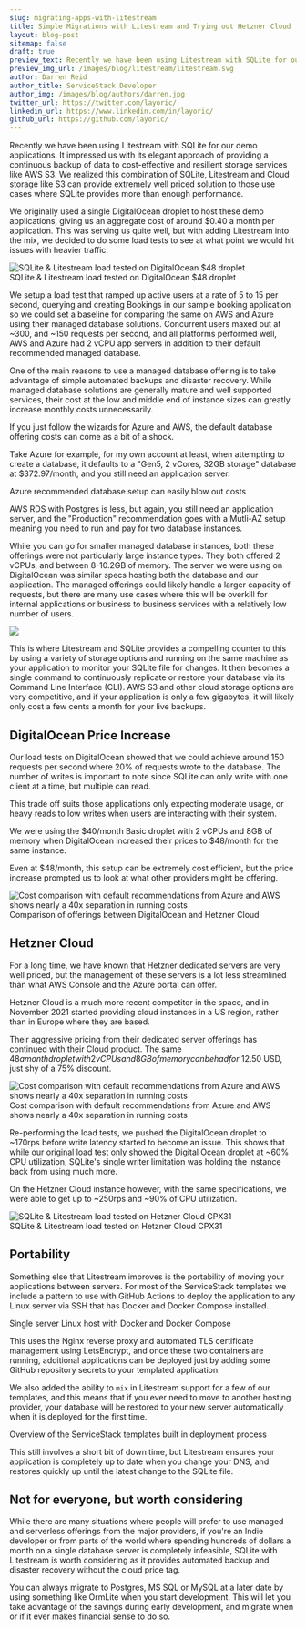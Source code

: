 ```yaml
---
slug: migrating-apps-with-litestream
title: Simple Migrations with Litestream and Trying out Hetzner Cloud
layout: blog-post
sitemap: false
draft: true
preview_text: Recently we have been using Litestream with SQLite for our demo applications. It impressed us with its elegant approach of providing a continuous backup of data to cost-effective and resilient storage services like AWS S3.
preview_img_url: /images/blog/litestream/litestream.svg
author: Darren Reid
author_title: ServiceStack Developer
author_img: /images/blog/authors/darren.jpg
twitter_url: https://twitter.com/layoric/
linkedin_url: https://www.linkedin.com/in/layoric/
github_url: https://github.com/layoric/
---
```


Recently we have been using Litestream with SQLite for our demo applications. It impressed us with its elegant approach of providing a continuous backup of data to cost-effective and resilient storage services like AWS S3. 
We realized this combination of SQLite, Litestream and Cloud storage like S3 can provide extremely well priced solution to those use cases where SQLite provides more than enough performance.

We originally used a single DigitalOcean droplet to host these demo applications, giving us an aggregate cost of around $0.40 a month per application. 
This was serving us quite well, but with adding Litestream into the mix, we decided to do some load tests to see at what point we would hit issues with heavier traffic.

<div class="mx-auto mt-4 mb-4 px-4">
    <div class="inline-flex justify-center w-full ">
      <img src="/images/blog/litestream/load-test-rps.png" alt="SQLite & Litestream load tested on DigitalOcean $48 droplet">
    </div>
<div class="text-gray-500 text-center">SQLite & Litestream load tested on DigitalOcean $48 droplet</div>
</div>

We setup a load test that ramped up active users at a rate of 5 to 15 per second, querying and creating Bookings in our sample booking application so we could set a baseline for comparing the same on AWS and Azure using their managed database solutions.
Concurrent users maxed out at ~300, and ~150 requests per second, and all platforms performed well, AWS and Azure had 2 vCPU app servers in addition to their default recommended managed database.

One of the main reasons to use a managed database offering is to take advantage of simple automated backups and disaster recovery.
While managed database solutions are generally mature and well supported services, their cost at the low and middle end of instance sizes can greatly increase monthly costs unnecessarily.

If you just follow the wizards for Azure and AWS, the default database offering costs can come as a bit of a shock.

Take Azure for example, for my own account at least, when attempting to create a database, it defaults to a "Gen5, 2 vCores, 32GB storage" database at $372.97/month, and you still need an application server.

<div class="mx-auto mt-4 mb-4">
    <div class="inline-flex justify-center w-full">
      <img src="/images/blog/litestream/azure-recommended-database.png" alt="">
    </div>
<div class="text-gray-500 text-center">Azure recommended database setup can easily blow out costs</div>
</div>

AWS RDS with Postgres is less, but again, you still need an application server, and the "Production" recommendation goes with a Mutli-AZ setup meaning you need to run and pay for two database instances.

While you can go for smaller managed database instances, both these offerings were not particularly large instance types. They both offered 2 vCPUs, and between 8-10.2GB of memory.
The server we were using on DigitalOcean was similar specs hosting both the database and our application. The managed offerings could likely handle a larger capacity of requests, but there are many use cases where this will be overkill for internal applications or business to business services with a relatively low number of users.

![](/images/blog/litestream/litestream.svg)

This is where Litestream and SQLite provides a compelling counter to this by using a variety of storage options and running on the same machine as your application to monitor your SQLite file for changes.
It then becomes a single command to continuously replicate or restore your database via its Command Line Interface (CLI).
AWS S3 and other cloud storage options are very competitive, and if your application is only a few gigabytes, it will likely only cost a few cents a month for your live backups.

## DigitalOcean Price Increase

Our load tests on DigitalOcean showed that we could achieve around 150 requests per second where 20% of requests wrote to the database.
The number of writes is important to note since SQLite can only write with one client at a time, but multiple can read.

This trade off suits those applications only expecting moderate usage, or heavy reads to low writes when users are interacting with their system.

We were using the $40/month Basic droplet with 2 vCPUs and 8GB of memory when DigitalOcean increased their prices to $48/month for the same instance.

Even at $48/month, this setup can be extremely cost efficient, but the price increase prompted us to look at what other providers might be offering.

<div class="mx-auto mt-4 mb-4 px-4">
    <div class="inline-flex justify-center w-full ">
      <img src="/images/blog/litestream/hetzner-vs-do-without-title.png" alt="Cost comparison with default recommendations from Azure and AWS shows nearly a 40x separation in running costs">
    </div>
<div class="text-gray-500 text-center">Comparison of offerings between DigitalOcean and Hetzner Cloud</div>
</div>

## Hetzner Cloud

For a long time, we have known that Hetzner dedicated servers are very well priced, but the management of these servers is a lot less streamlined than what AWS Console and the Azure portal can offer.

Hetzner Cloud is a much more recent competitor in the space, and in November 2021 started providing cloud instances in a US region, rather than in Europe where they are based.

Their aggressive pricing from their dedicated server offerings has continued with their Cloud product. The same $48 a month droplet with 2 vCPUs and 8GB of memory can be had for ~$12.50 USD, just shy of a 75% discount.

<div class="mx-auto mt-4 px-4">
    <div class="inline-flex justify-center w-full ">
      <img src="/images/blog/litestream/hetzner-pricing.png" alt="Cost comparison with default recommendations from Azure and AWS shows nearly a 40x separation in running costs">
    </div>
<div class="text-gray-500 text-center">Cost comparison with default recommendations from Azure and AWS shows nearly a 40x separation in running costs</div>
</div>

Re-performing the load tests, we pushed the DigitalOcean droplet to ~170rps before write latency started to become an issue. This shows that while our original load test only showed the Digital Ocean droplet at ~60% CPU utilization, SQLite's single writer limitation was holding the instance back from using much more.

On the Hetzner Cloud instance however, with the same specifications, we were able to get up to ~250rps and ~90% of CPU utilization.

<div class="mx-auto mt-4 mb-4 px-4">
    <div class="inline-flex justify-center w-full ">
      <img src="/images/blog/litestream/load-test-rps-hetzner.png" alt="SQLite & Litestream load tested on Hetzner Cloud CPX31">
</div>
<div class="text-gray-500 text-center">SQLite & Litestream load tested on Hetzner Cloud CPX31</div>
</div>

## Portability

Something else that Litestream improves is the portability of moving your applications between servers. For most of the ServiceStack templates we include a pattern to use with GitHub Actions to deploy the application to any Linux server via SSH that has Docker and Docker Compose installed. 

<div class="mx-auto mt-4 mb-4 px-4">
    <div class="inline-flex justify-center w-full ">
      <img src="/images/blog/litestream/linux-hosting-with-docker.png" alt="">
</div>
<div class="text-gray-500 text-center">Single server Linux host with Docker and Docker Compose</div>
</div>

This uses the Nginx reverse proxy and automated TLS certificate management using LetsEncrypt, and once these two containers are running, additional applications can be deployed just by adding some GitHub repository secrets to your templated application.

We also added the ability to `mix` in Litestream support for a few of our templates, and this means that if you ever need to move to another hosting provider, your database will be restored to your new server automatically when it is deployed for the first time.

<div class="mx-auto mt-4 mb-4 px-4">
    <div class="inline-flex justify-center w-full ">
      <img src="/images/blog/litestream/github-actions-deployment.png" alt="">
</div>
<div class="text-gray-500 text-center">Overview of the ServiceStack templates built in deployment process</div>
</div>

This still involves a short bit of down time, but Litestream ensures your application is completely up to date when you change your DNS, and restores quickly up until the latest change to the SQLite file.

## Not for everyone, but worth considering

While there are many situations where people will prefer to use managed and serverless offerings from the major providers, if you're an Indie developer or from parts of the world where spending hundreds of dollars a month on a single database server is completely infeasible, SQLite with Litestream is worth considering as it provides automated backup and disaster recovery without the cloud price tag.

You can always migrate to Postgres, MS SQL or MySQL at a later date by using something like OrmLite when you start development. 
This will let you take advantage of the savings during early development, and migrate when or if it ever makes financial sense to do so.
